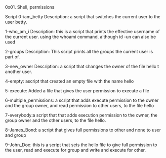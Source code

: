 0x01. Shell, permissions

Script
0-iam_betty
Description: a script that switches the current user to the user betty.

1-who_am_i
Description: this is a script that prints the effective username of the current user.
using the whoami command, although id -un can also be used

2-groups
Description: This script prints all the groups the current user is part of.

3-new_owner
Description: a script that changes the owner of the file hello t another user.

4-empty: ascript that created an empty file with the name hello

5-execute: Added a file that gives the user permission to execute a file

6-multiple_permissions: a script that adds execute permission to the owner and the group owner, and read permission to other users, to the file hello

7-everybody:a script that that adds execution permission to the owner, the group owner and the other users, to the file hello.

8-James_Bond: a script that gives full permissions to other and none to user and group

9-John_Doe: this is a script that sets the hello file to give full permission to the user, read and execute for group and write and execute for other.
